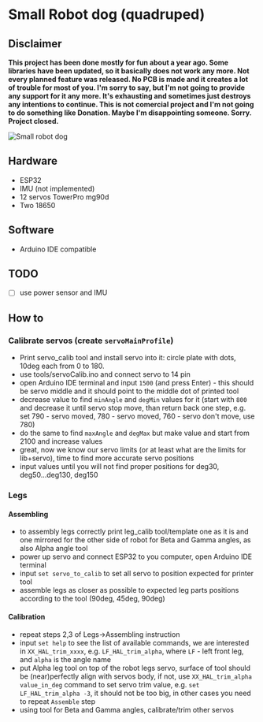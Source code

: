 # Small Robot dog (quadruped)

## Disclaimer
**This project has been done mostly for fun about a year ago. Some libraries have been updated, so it basically does not work any more. Not every planned feature was released. No PCB is made and it creates a lot of trouble for most of you. I'm sorry to say, but I'm not going to provide any support for it any more. It's exhausting and sometimes just destroys any intentions to continue. This is not comercial project and I'm not going to do something like Donation. Maybe I'm disappointing someone. Sorry. Project closed.** 

![Small robot dog](https://github.com/SovGVD/esp32-robot-dog-code/blob/master/assets/img/small.jpg?raw=true)

## Hardware
- ESP32
- IMU (not implemented)
- 12 servos TowerPro mg90d
- Two 18650

## Software
- Arduino IDE compatible

## TODO
- [ ] use power sensor and IMU

## How to
### Calibrate servos (create `servoMainProfile`)
- Print servo_calib tool and install servo into it: circle plate with dots, 10deg each from 0 to 180.
- use tools/servoCalib.ino and connect servo to 14 pin
- open Arduino IDE terminal and input `1500` (and press Enter) - this should be servo middle and it should point to the middle dot of printed tool
- decrease value to find `minAngle` and `degMin` values for it (start with `800` and decrease it until servo stop move, than return back one step, e.g. set 790 - servo moved, 780 - servo moved, 760 - servo don't move, use 780)
- do the same to find `maxAngle` and `degMax` but make value and start from 2100 and increase values
- great, now we know our servo limits (or at least what are the limits for lib+servo), time to find more accurate servo positions
- input values until you will not find proper positions for deg30, deg50...deg130, deg150

### Legs
#### Assembling
- to assembly legs correctly print leg_calib tool/template one as it is and one mirrored for the other side of robot for Beta and Gamma angles, as also Alpha angle tool
- power up servo and connect ESP32 to you computer, open Arduino IDE terminal
- input `set servo_to_calib` to set all servo to position expected for printer tool
- assemble legs as closer as possible to expected leg parts positions according to the tool (90deg, 45deg, 90deg)

#### Calibration
- repeat steps 2,3 of Legs->Assembling instruction
- input `set help` to see the list of available commands, we are interested in `XX_HAL_trim_xxxx`, e.g. `LF_HAL_trim_alpha`, where `LF` - left front leg, and `alpha` is the angle name
- put Alpha leg tool on top of the robot legs servo, surface of tool should be (near)perfectly align with servos body, if not, use `XX_HAL_trim_alpha value_in_deg` command to set servo trim value, e.g. `set LF_HAL_trim_alpha -3`, it should not be too big, in other cases you need to repeat `Assemble` step
- using tool for Beta and Gamma angles, calibrate/trim other servos
